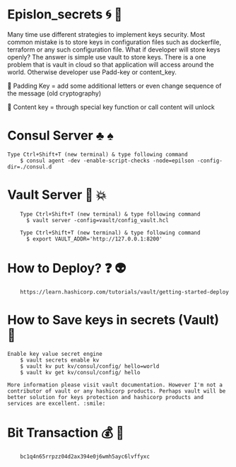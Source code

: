 # Epislon_secrets :cyclone: :key:

Many time use different strategies to implement keys security. Most common mistake is to store keys in configuration files such as dockerfile, terraform or any such configuration file. What if developer will store keys openly? The answer is simple use vault to store keys. There is a one problem that is vault in cloud so that application will access around the world. Otherwise developer use Padd-key or content_key.

  :wine_glass: Padding Key = add some additional letters or even change sequence of the message (old cryptography)

  :satellite:  Content key = through special key function or call content will unlock

# Consul Server :clubs: :spades:

    Type Ctrl+Shift+T (new terminal) & type following command
        $ consul agent -dev -enable-script-checks -node=epilson -config-dir=./consul.d


# Vault Server :shell: :collision:

        Type Ctrl+Shift+T (new terminal) & type following command
          $ vault server -config=vault/config_vault.hcl 
        
        Type Ctrl+Shift+T (new terminal) & type following command 
          $ export VAULT_ADDR='http://127.0.0.1:8200'

# How to Deploy? :question: :alien:

        https://learn.hashicorp.com/tutorials/vault/getting-started-deploy


# How to Save keys in secrets (Vault) :cop:

    Enable key value secret engine
        $ vault secrets enable kv 
        $ vault kv put kv/consul/config/ hello=world
        $ vault kv get kv/consul/config/ hello

    More information please visit vault documentation. However I'm not a contributor of vault or any hashicorp products. Perhaps vault will be better solution for keys protection and hashicorp products and services are excellent. :smile:   
    
# Bit Transaction :moneybag: :money_with_wings:

        bc1q4n65rrpzz04d2ax394e0j6wmh5ayc6lvffyxc
